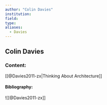 ```yaml
---
author: "Colin Davies"
institution:
field:
type:
aliases:
  - Davies
---
```


## Colin Davies

### Content:
[[@Davies2011-zx|Thinking About Architecture]]

#### Bibliography:

![[@Davies2011-zx]]
